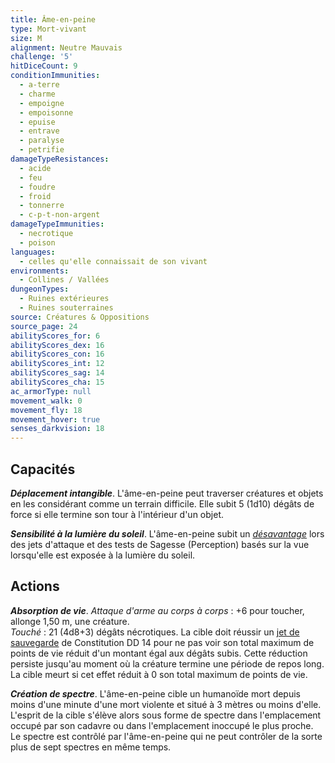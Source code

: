 ```yaml
---
title: Âme-en-peine
type: Mort-vivant
size: M
alignment: Neutre Mauvais
challenge: '5'
hitDiceCount: 9
conditionImmunities:
  - a-terre
  - charme
  - empoigne
  - empoisonne
  - epuise
  - entrave
  - paralyse
  - petrifie
damageTypeResistances:
  - acide
  - feu
  - foudre
  - froid
  - tonnerre
  - c-p-t-non-argent
damageTypeImmunities:
  - necrotique
  - poison
languages:
  - celles qu'elle connaissait de son vivant
environments:
  - Collines / Vallées
dungeonTypes:
  - Ruines extérieures
  - Ruines souterraines
source: Créatures & Oppositions
source_page: 24
abilityScores_for: 6
abilityScores_dex: 16
abilityScores_con: 16
abilityScores_int: 12
abilityScores_sag: 14
abilityScores_cha: 15
ac_armorType: null
movement_walk: 0
movement_fly: 18
movement_hover: true
senses_darkvision: 18
---
```

## Capacités
_**Déplacement intangible**_. L'âme-en-peine peut traverser créatures et objets en les considérant comme un terrain difficile. Elle subit 5 (1d10) dégâts de force si elle termine son tour à l'intérieur d'un objet.

_**Sensibilité à la lumière du soleil**_. L'âme-en-peine subit un [_désavantage_](/utiliser-les-caracteristiques/#avantage-et-desavantage) lors des jets d'attaque et des tests de Sagesse (Perception) basés sur la vue lorsqu'elle est exposée à la lumière du soleil.

## Actions
_**Absorption de vie**_. _Attaque d'arme au corps à corps_ : +6 pour toucher, allonge 1,50 m, une créature.  
_Touché_ : 21 (4d8+3) dégâts nécrotiques. La cible doit réussir un [jet de sauvegarde](/utiliser-les-caracteristiques/#jets-de-sauvegarde) de Constitution DD 14 pour ne pas voir son total maximum de points de vie réduit d'un montant égal aux dégâts subis. Cette réduction persiste jusqu'au moment où la créature termine une période de repos long. La cible meurt si cet effet réduit à 0 son total maximum de points de vie.

_**Création de spectre**_. L'âme-en-peine cible un humanoïde mort depuis moins d'une minute d'une mort violente et situé à 3 mètres ou moins d'elle. L'esprit de la cible s'élève alors sous forme de spectre dans l'emplacement occupé par son cadavre ou dans l'emplacement inoccupé le plus proche. Le spectre est contrôlé par l'âme-en-peine qui ne peut contrôler de la sorte plus de sept spectres en même temps.

